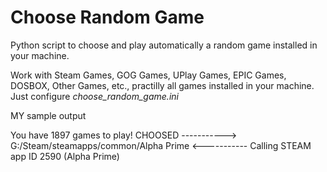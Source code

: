 # Choose Random Game
Python script to choose and play automatically a random game installed in your machine.

Work with Steam Games, GOG Games, UPlay Games, EPIC Games, DOSBOX, Other Games, etc., practilly all games installed in your machine. Just configure *choose_random_game.ini*

MY sample output

You have 1897 games to play!
CHOOSED -----------> G:/Steam/steamapps/common/Alpha Prime <-----------
Calling STEAM app ID 2590 (Alpha Prime)


